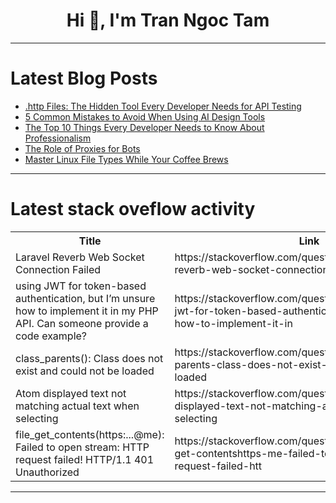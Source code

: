 <h1 align="center">Hi 👋, I'm Tran Ngoc Tam</h1>

---

# Latest Blog Posts 
<!-- BLOG-POST-LIST:START -->
- [.http Files: The Hidden Tool Every Developer Needs for API Testing](https://dev.to/apilover/http-files-the-hidden-tool-every-developer-needs-for-api-testing-5l8)
- [5 Common Mistakes to Avoid When Using AI Design Tools](https://dev.to/technology-posts/5-common-mistakes-to-avoid-when-using-ai-design-tools-1bna)
- [The Top 10 Things Every Developer Needs to Know About Professionalism](https://dev.to/respect17/the-top-10-things-every-developer-needs-to-know-about-professionalism-2ca8)
- [The Role of Proxies for Bots](https://dev.to/swiftproxy_residential/the-role-of-proxies-for-bots-48if)
- [Master Linux File Types While Your Coffee Brews](https://dev.to/nedtechie/master-linux-file-types-while-your-coffee-brews-3d35)
<!-- BLOG-POST-LIST:END -->

---

# Latest stack oveflow activity
<table>
  <tr><th>Title</th><th>Link</th></tr>
  <!-- STACKOVERFLOW:START --><tr><td>Laravel Reverb Web Socket Connection Failed</td><td>https://stackoverflow.com/questions/79360564/laravel-reverb-web-socket-connection-failed</td></tr><tr><td>using JWT for token-based authentication, but I’m unsure how to implement it in my PHP API. Can someone provide a code example?</td><td>https://stackoverflow.com/questions/79360519/using-jwt-for-token-based-authentication-but-i-m-unsure-how-to-implement-it-in</td></tr><tr><td>class_parents&lpar;&rpar;: Class does not exist and could not be loaded</td><td>https://stackoverflow.com/questions/79360391/class-parents-class-does-not-exist-and-could-not-be-loaded</td></tr><tr><td>Atom displayed text not matching actual text when selecting</td><td>https://stackoverflow.com/questions/79360358/atom-displayed-text-not-matching-actual-text-when-selecting</td></tr><tr><td>file_get_contents&lpar;https:...@me&rpar;: Failed to open stream: HTTP request failed! HTTP/1.1 401 Unauthorized</td><td>https://stackoverflow.com/questions/79360296/file-get-contentshttps-me-failed-to-open-stream-http-request-failed-htt</td></tr><!-- STACKOVERFLOW:END -->
</table>

---


